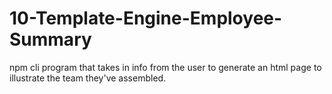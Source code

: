 # 10-Template-Engine-Employee-Summary
npm cli program that takes in info from the user to generate an html page to illustrate the team they've assembled.
